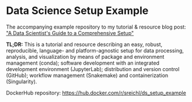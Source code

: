 # Data Science Setup Example
The accompanying example repository to my tutorial & resource blog post: ["A Data Scientist's Guide to a Comprehensive Setup"](http://setup.polytechnist.me)

**TL;DR:** This is a tutorial and resource describing an easy, robust, reproducible, language- and platform-agnostic setup for data processing, analysis, and visualization by means of package and environment management (conda); software development with an integrated development environment (JupyterLab); distribution and version control (GitHub); workflow management (Snakemake) and containerization (Singularity).

DockerHub repository: https://hub.docker.com/r/sreichl/ds_setup_example
